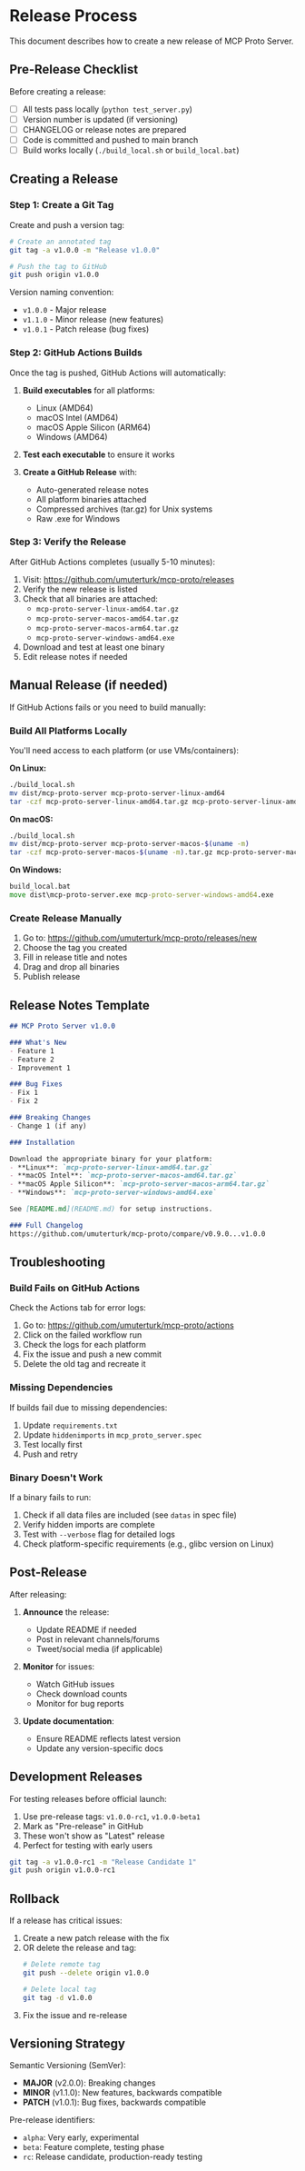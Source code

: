 # Release Process

This document describes how to create a new release of MCP Proto Server.

## Pre-Release Checklist

Before creating a release:

- [ ] All tests pass locally (`python test_server.py`)
- [ ] Version number is updated (if versioning)
- [ ] CHANGELOG or release notes are prepared
- [ ] Code is committed and pushed to main branch
- [ ] Build works locally (`./build_local.sh` or `build_local.bat`)

## Creating a Release

### Step 1: Create a Git Tag

Create and push a version tag:

```bash
# Create an annotated tag
git tag -a v1.0.0 -m "Release v1.0.0"

# Push the tag to GitHub
git push origin v1.0.0
```

Version naming convention:
- `v1.0.0` - Major release
- `v1.1.0` - Minor release (new features)
- `v1.0.1` - Patch release (bug fixes)

### Step 2: GitHub Actions Builds

Once the tag is pushed, GitHub Actions will automatically:

1. **Build executables** for all platforms:
   - Linux (AMD64)
   - macOS Intel (AMD64)
   - macOS Apple Silicon (ARM64)
   - Windows (AMD64)

2. **Test each executable** to ensure it works

3. **Create a GitHub Release** with:
   - Auto-generated release notes
   - All platform binaries attached
   - Compressed archives (tar.gz) for Unix systems
   - Raw .exe for Windows

### Step 3: Verify the Release

After GitHub Actions completes (usually 5-10 minutes):

1. Visit: https://github.com/umuterturk/mcp-proto/releases
2. Verify the new release is listed
3. Check that all binaries are attached:
   - `mcp-proto-server-linux-amd64.tar.gz`
   - `mcp-proto-server-macos-amd64.tar.gz`
   - `mcp-proto-server-macos-arm64.tar.gz`
   - `mcp-proto-server-windows-amd64.exe`
4. Download and test at least one binary
5. Edit release notes if needed

## Manual Release (if needed)

If GitHub Actions fails or you need to build manually:

### Build All Platforms Locally

You'll need access to each platform (or use VMs/containers):

**On Linux:**
```bash
./build_local.sh
mv dist/mcp-proto-server mcp-proto-server-linux-amd64
tar -czf mcp-proto-server-linux-amd64.tar.gz mcp-proto-server-linux-amd64
```

**On macOS:**
```bash
./build_local.sh
mv dist/mcp-proto-server mcp-proto-server-macos-$(uname -m)
tar -czf mcp-proto-server-macos-$(uname -m).tar.gz mcp-proto-server-macos-$(uname -m)
```

**On Windows:**
```cmd
build_local.bat
move dist\mcp-proto-server.exe mcp-proto-server-windows-amd64.exe
```

### Create Release Manually

1. Go to: https://github.com/umuterturk/mcp-proto/releases/new
2. Choose the tag you created
3. Fill in release title and notes
4. Drag and drop all binaries
5. Publish release

## Release Notes Template

```markdown
## MCP Proto Server v1.0.0

### What's New
- Feature 1
- Feature 2
- Improvement 1

### Bug Fixes
- Fix 1
- Fix 2

### Breaking Changes
- Change 1 (if any)

### Installation

Download the appropriate binary for your platform:
- **Linux**: `mcp-proto-server-linux-amd64.tar.gz`
- **macOS Intel**: `mcp-proto-server-macos-amd64.tar.gz`
- **macOS Apple Silicon**: `mcp-proto-server-macos-arm64.tar.gz`
- **Windows**: `mcp-proto-server-windows-amd64.exe`

See [README.md](README.md) for setup instructions.

### Full Changelog
https://github.com/umuterturk/mcp-proto/compare/v0.9.0...v1.0.0
```

## Troubleshooting

### Build Fails on GitHub Actions

Check the Actions tab for error logs:
1. Go to: https://github.com/umuterturk/mcp-proto/actions
2. Click on the failed workflow run
3. Check the logs for each platform
4. Fix the issue and push a new commit
5. Delete the old tag and recreate it

### Missing Dependencies

If builds fail due to missing dependencies:
1. Update `requirements.txt`
2. Update `hiddenimports` in `mcp_proto_server.spec`
3. Test locally first
4. Push and retry

### Binary Doesn't Work

If a binary fails to run:
1. Check if all data files are included (see `datas` in spec file)
2. Verify hidden imports are complete
3. Test with `--verbose` flag for detailed logs
4. Check platform-specific requirements (e.g., glibc version on Linux)

## Post-Release

After releasing:

1. **Announce** the release:
   - Update README if needed
   - Post in relevant channels/forums
   - Tweet/social media (if applicable)

2. **Monitor** for issues:
   - Watch GitHub issues
   - Check download counts
   - Monitor for bug reports

3. **Update documentation**:
   - Ensure README reflects latest version
   - Update any version-specific docs

## Development Releases

For testing releases before official launch:

1. Use pre-release tags: `v1.0.0-rc1`, `v1.0.0-beta1`
2. Mark as "Pre-release" in GitHub
3. These won't show as "Latest" release
4. Perfect for testing with early users

```bash
git tag -a v1.0.0-rc1 -m "Release Candidate 1"
git push origin v1.0.0-rc1
```

## Rollback

If a release has critical issues:

1. Create a new patch release with the fix
2. OR delete the release and tag:
   ```bash
   # Delete remote tag
   git push --delete origin v1.0.0
   
   # Delete local tag
   git tag -d v1.0.0
   ```
3. Fix the issue and re-release

## Versioning Strategy

Semantic Versioning (SemVer):
- **MAJOR** (v2.0.0): Breaking changes
- **MINOR** (v1.1.0): New features, backwards compatible
- **PATCH** (v1.0.1): Bug fixes, backwards compatible

Pre-release identifiers:
- `alpha`: Very early, experimental
- `beta`: Feature complete, testing phase
- `rc`: Release candidate, production-ready testing

